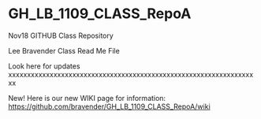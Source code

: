 # GH_LB_1109_CLASS_RepoA
Nov18 GITHUB Class Repository



Lee Bravender Class Read Me File

Look here for updates xxxxxxxxxxxxxxxxxxxxxxxxxxxxxxxxxxxxxxxxxxxxxxxxxxxxxxxxxxxxxxxxxxx


New! Here is our new WIKI page for information:
https://github.com/bravender/GH_LB_1109_CLASS_RepoA/wiki
